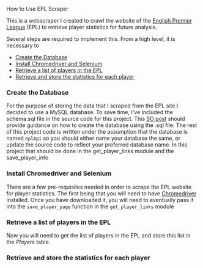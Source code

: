 How to Use EPL Scraper

This is a webscraper I created to crawl the website of the
[English Premier League](https://www.premierleague.com) (EPL) 
to retrieve player statistics for future analysis.

Several steps are required to implement this. From a high level, it is 
necessary to

* [Create the Database](#create-the-database)
* [Install Chromedriver and Selenium](#install-chromedriver-and-selenium)
* [Retrieve a list of players in the EPL](#retrieve-a-list-of-players-in-the-epl)
* [Retrieve and store the statistics for each player](#retrieve-and-store-the-statistics-for-each-player)


### Create the Database

For the purpose of storing the data that I scraped from the EPL 
site I decided to use a MySQL database. To save time, I've included the schema.sql file in the
source code for this project. This [SO post](https://stackoverflow.com/questions/10769344/create-mysql-database-with-sql-file) 
should provide guidance on how to create the database using the .sql file. The rest of this project
code is written under the assumption that the database is named `eplApi` so you should either
name your database the same, or update the source code to reflect your preferred database name. In this project that 
should be done in the get_player_links module and the save_player_info

### Install Chromedriver and Selenium

There are a few pre-requisites needed in order to scrape the EPL website for player
statistics. The first being that you will need to have [Chromedriver](http://chromedriver.chromium.org/downloads) 
installed. Once you have downloaded it, you will need to eventually pass it into the 
```save_player_page``` function in the ```get_player_links``` module

    
### Retrieve a list of players in the EPL

Now you will need to get the list of players in the EPL and store this list in the *Players* table. 


### Retrieve and store the statistics for each player

    
    


